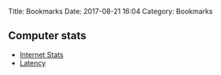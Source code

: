 Title: Bookmarks
Date: 2017-08-21 16:04
Category: Bookmarks

## Computer stats
* [Internet Stats](http://www.internetlivestats.com/)
* [Latency](http://www.internetlivestats.com://gist.github.com/jboner/2841832)
